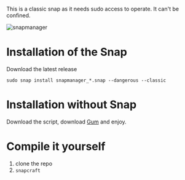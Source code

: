 This is a classic snap as it needs sudo access to operate. It can't be confined.

![snapmanager](https://github.com/user-attachments/assets/0125865c-f310-4d51-8cf4-c83177fc15c1)

# Installation of the Snap
Download the latest release

`sudo snap install snapmanager_*.snap --dangerous --classic`

# Installation without Snap

Download the script, download [Gum](https://github.com/charmbracelet/gum) and enjoy.


# Compile it yourself
1. clone the repo
2. `snapcraft`
